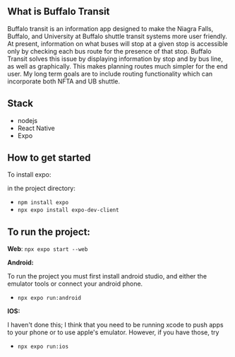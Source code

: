 ## What is Buffalo Transit

Buffalo transit is an information app designed to make the Niagra Falls, Buffalo, and University at Buffalo shuttle transit systems more user friendly. At present, information on what buses will stop at a given stop is accessible only by checking each bus route for the presence of that stop. Buffalo Transit solves this issue by displaying information by stop and by bus line, as well as graphically. This makes planning routes much simpler for the end user. My long term goals are to include routing functionality which can incorporate both NFTA and UB shuttle.

## Stack
- nodejs
- React Native
- Expo

## How to get started

To install expo:

in the project directory: 
- `npm install expo`
- `npx expo install expo-dev-client`

## To run the project: 

**Web**: 
`npx expo start --web`

**Android:**

To run the project you must first install android studio, and either the emulator tools or connect your android phone. 
- `npx expo run:android`


**IOS:**

I haven't done this; I think that you need to be running xcode to push apps to your phone or to use apple's emulator. However, if you have those, try
- `npx expo run:ios`

